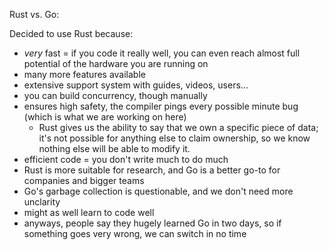 Rust vs. Go:

Decided to use Rust because:
  - _very_ fast = if you code it really well, you can even reach almost full potential of the hardware you are running on
  - many more features available
  - extensive support system with guides, videos, users...
  - you can build concurrency, though manually
  - ensures high safety, the compiler pings every possible minute bug (which is what we are working on here)
    * Rust gives us the ability to say that we own a specific piece of data; it's not possible for anything else to claim ownership, so we know nothing else will be able to modify it.
  - efficient code = you don't write much to do much
  - Rust is more suitable for research, and Go is a better go-to for companies and bigger teams
  - Go's garbage collection is questionable, and we don't need more unclarity
  - might as well learn to code well
  - anyways, people say they hugely learned Go in two days, so if something goes very wrong, we can switch in no time